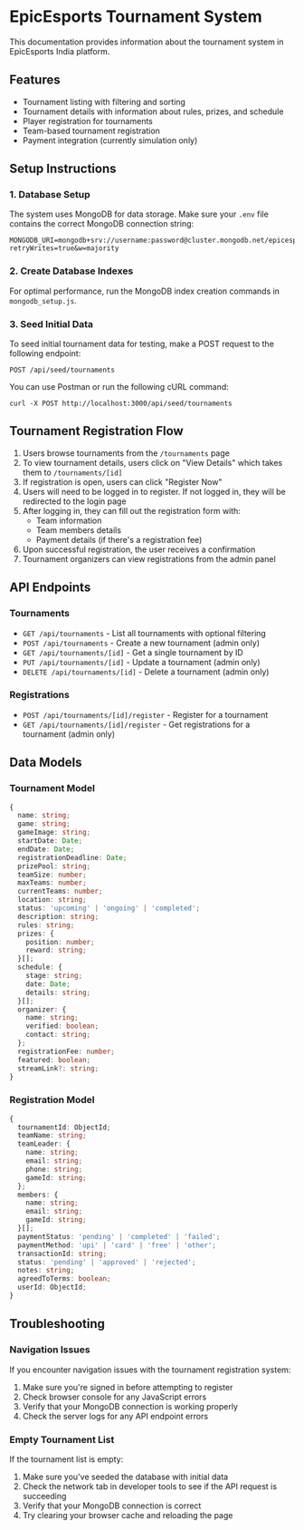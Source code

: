 # EpicEsports Tournament System

This documentation provides information about the tournament system in EpicEsports India platform.

## Features

- Tournament listing with filtering and sorting
- Tournament details with information about rules, prizes, and schedule
- Player registration for tournaments
- Team-based tournament registration
- Payment integration (currently simulation only)

## Setup Instructions

### 1. Database Setup

The system uses MongoDB for data storage. Make sure your `.env` file contains the correct MongoDB connection string:

```
MONGODB_URI=mongodb+srv://username:password@cluster.mongodb.net/epicesports?retryWrites=true&w=majority
```

### 2. Create Database Indexes

For optimal performance, run the MongoDB index creation commands in `mongodb_setup.js`.

### 3. Seed Initial Data

To seed initial tournament data for testing, make a POST request to the following endpoint:

```
POST /api/seed/tournaments
```

You can use Postman or run the following cURL command:

```
curl -X POST http://localhost:3000/api/seed/tournaments
```

## Tournament Registration Flow

1. Users browse tournaments from the `/tournaments` page
2. To view tournament details, users click on "View Details" which takes them to `/tournaments/[id]`
3. If registration is open, users can click "Register Now"
4. Users will need to be logged in to register. If not logged in, they will be redirected to the login page
5. After logging in, they can fill out the registration form with:
   - Team information
   - Team members details
   - Payment details (if there's a registration fee)
6. Upon successful registration, the user receives a confirmation
7. Tournament organizers can view registrations from the admin panel

## API Endpoints

### Tournaments

- `GET /api/tournaments` - List all tournaments with optional filtering
- `POST /api/tournaments` - Create a new tournament (admin only)
- `GET /api/tournaments/[id]` - Get a single tournament by ID
- `PUT /api/tournaments/[id]` - Update a tournament (admin only)
- `DELETE /api/tournaments/[id]` - Delete a tournament (admin only)

### Registrations

- `POST /api/tournaments/[id]/register` - Register for a tournament
- `GET /api/tournaments/[id]/register` - Get registrations for a tournament (admin only)

## Data Models

### Tournament Model

```typescript
{
  name: string;
  game: string;
  gameImage: string;
  startDate: Date;
  endDate: Date;
  registrationDeadline: Date;
  prizePool: string;
  teamSize: number;
  maxTeams: number;
  currentTeams: number;
  location: string;
  status: 'upcoming' | 'ongoing' | 'completed';
  description: string;
  rules: string;
  prizes: {
    position: number;
    reward: string;
  }[];
  schedule: {
    stage: string;
    date: Date;
    details: string;
  }[];
  organizer: {
    name: string;
    verified: boolean;
    contact: string;
  };
  registrationFee: number;
  featured: boolean;
  streamLink?: string;
}
```

### Registration Model

```typescript
{
  tournamentId: ObjectId;
  teamName: string;
  teamLeader: {
    name: string;
    email: string;
    phone: string;
    gameId: string;
  };
  members: {
    name: string;
    email: string;
    gameId: string;
  }[];
  paymentStatus: 'pending' | 'completed' | 'failed';
  paymentMethod: 'upi' | 'card' | 'free' | 'other';
  transactionId: string;
  status: 'pending' | 'approved' | 'rejected';
  notes: string;
  agreedToTerms: boolean;
  userId: ObjectId;
}
```

## Troubleshooting

### Navigation Issues

If you encounter navigation issues with the tournament registration system:

1. Make sure you're signed in before attempting to register
2. Check browser console for any JavaScript errors
3. Verify that your MongoDB connection is working properly
4. Check the server logs for any API endpoint errors

### Empty Tournament List

If the tournament list is empty:

1. Make sure you've seeded the database with initial data
2. Check the network tab in developer tools to see if the API request is succeeding
3. Verify that your MongoDB connection is correct
4. Try clearing your browser cache and reloading the page 